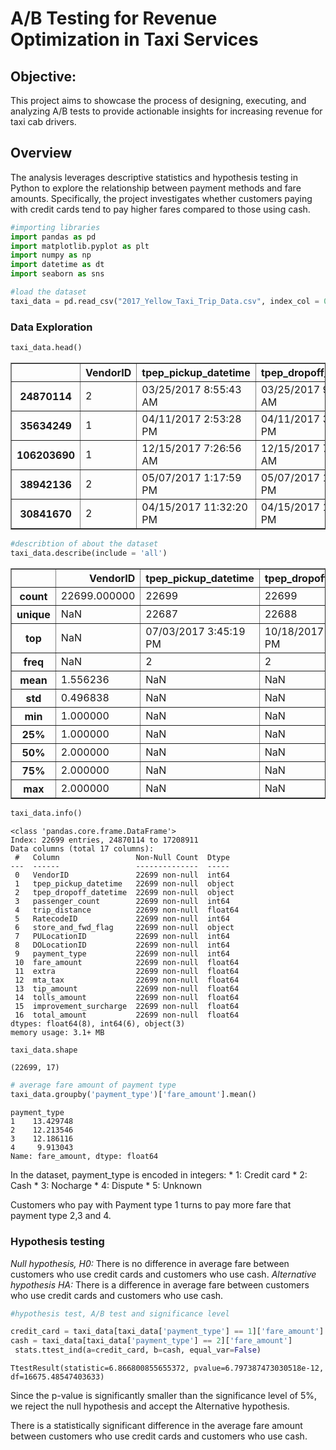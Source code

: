 # A/B Testing for Revenue Optimization in Taxi Services

## Objective:

This project aims to showcase the process of designing, executing, and analyzing A/B tests to provide actionable insights for increasing revenue for taxi cab drivers.

## Overview

The analysis leverages descriptive statistics and hypothesis testing in Python to explore the relationship between payment methods and fare amounts. Specifically, the project investigates whether customers paying with credit cards tend to pay higher fares compared to those using cash.


```python
#importing libraries
import pandas as pd
import matplotlib.pyplot as plt
import numpy as np
import datetime as dt
import seaborn as sns
```


```python
#load the dataset
taxi_data = pd.read_csv("2017_Yellow_Taxi_Trip_Data.csv", index_col = 0)
```

### Data Exploration


```python
taxi_data.head()
```




<div>
<style scoped>
    .dataframe tbody tr th:only-of-type {
        vertical-align: middle;
    }

    .dataframe tbody tr th {
        vertical-align: top;
    }

    .dataframe thead th {
        text-align: right;
    }
</style>
<table border="1" class="dataframe">
  <thead>
    <tr style="text-align: right;">
      <th></th>
      <th>VendorID</th>
      <th>tpep_pickup_datetime</th>
      <th>tpep_dropoff_datetime</th>
      <th>passenger_count</th>
      <th>trip_distance</th>
      <th>RatecodeID</th>
      <th>store_and_fwd_flag</th>
      <th>PULocationID</th>
      <th>DOLocationID</th>
      <th>payment_type</th>
      <th>fare_amount</th>
      <th>extra</th>
      <th>mta_tax</th>
      <th>tip_amount</th>
      <th>tolls_amount</th>
      <th>improvement_surcharge</th>
      <th>total_amount</th>
    </tr>
  </thead>
  <tbody>
    <tr>
      <th>24870114</th>
      <td>2</td>
      <td>03/25/2017 8:55:43 AM</td>
      <td>03/25/2017 9:09:47 AM</td>
      <td>6</td>
      <td>3.34</td>
      <td>1</td>
      <td>N</td>
      <td>100</td>
      <td>231</td>
      <td>1</td>
      <td>13.0</td>
      <td>0.0</td>
      <td>0.5</td>
      <td>2.76</td>
      <td>0.0</td>
      <td>0.3</td>
      <td>16.56</td>
    </tr>
    <tr>
      <th>35634249</th>
      <td>1</td>
      <td>04/11/2017 2:53:28 PM</td>
      <td>04/11/2017 3:19:58 PM</td>
      <td>1</td>
      <td>1.80</td>
      <td>1</td>
      <td>N</td>
      <td>186</td>
      <td>43</td>
      <td>1</td>
      <td>16.0</td>
      <td>0.0</td>
      <td>0.5</td>
      <td>4.00</td>
      <td>0.0</td>
      <td>0.3</td>
      <td>20.80</td>
    </tr>
    <tr>
      <th>106203690</th>
      <td>1</td>
      <td>12/15/2017 7:26:56 AM</td>
      <td>12/15/2017 7:34:08 AM</td>
      <td>1</td>
      <td>1.00</td>
      <td>1</td>
      <td>N</td>
      <td>262</td>
      <td>236</td>
      <td>1</td>
      <td>6.5</td>
      <td>0.0</td>
      <td>0.5</td>
      <td>1.45</td>
      <td>0.0</td>
      <td>0.3</td>
      <td>8.75</td>
    </tr>
    <tr>
      <th>38942136</th>
      <td>2</td>
      <td>05/07/2017 1:17:59 PM</td>
      <td>05/07/2017 1:48:14 PM</td>
      <td>1</td>
      <td>3.70</td>
      <td>1</td>
      <td>N</td>
      <td>188</td>
      <td>97</td>
      <td>1</td>
      <td>20.5</td>
      <td>0.0</td>
      <td>0.5</td>
      <td>6.39</td>
      <td>0.0</td>
      <td>0.3</td>
      <td>27.69</td>
    </tr>
    <tr>
      <th>30841670</th>
      <td>2</td>
      <td>04/15/2017 11:32:20 PM</td>
      <td>04/15/2017 11:49:03 PM</td>
      <td>1</td>
      <td>4.37</td>
      <td>1</td>
      <td>N</td>
      <td>4</td>
      <td>112</td>
      <td>2</td>
      <td>16.5</td>
      <td>0.5</td>
      <td>0.5</td>
      <td>0.00</td>
      <td>0.0</td>
      <td>0.3</td>
      <td>17.80</td>
    </tr>
  </tbody>
</table>
</div>




```python
#describtion of about the dataset
taxi_data.describe(include = 'all')
```




<div>
<style scoped>
    .dataframe tbody tr th:only-of-type {
        vertical-align: middle;
    }

    .dataframe tbody tr th {
        vertical-align: top;
    }

    .dataframe thead th {
        text-align: right;
    }
</style>
<table border="1" class="dataframe">
  <thead>
    <tr style="text-align: right;">
      <th></th>
      <th>VendorID</th>
      <th>tpep_pickup_datetime</th>
      <th>tpep_dropoff_datetime</th>
      <th>passenger_count</th>
      <th>trip_distance</th>
      <th>RatecodeID</th>
      <th>store_and_fwd_flag</th>
      <th>PULocationID</th>
      <th>DOLocationID</th>
      <th>payment_type</th>
      <th>fare_amount</th>
      <th>extra</th>
      <th>mta_tax</th>
      <th>tip_amount</th>
      <th>tolls_amount</th>
      <th>improvement_surcharge</th>
      <th>total_amount</th>
    </tr>
  </thead>
  <tbody>
    <tr>
      <th>count</th>
      <td>22699.000000</td>
      <td>22699</td>
      <td>22699</td>
      <td>22699.000000</td>
      <td>22699.000000</td>
      <td>22699.000000</td>
      <td>22699</td>
      <td>22699.000000</td>
      <td>22699.000000</td>
      <td>22699.000000</td>
      <td>22699.000000</td>
      <td>22699.000000</td>
      <td>22699.000000</td>
      <td>22699.000000</td>
      <td>22699.000000</td>
      <td>22699.000000</td>
      <td>22699.000000</td>
    </tr>
    <tr>
      <th>unique</th>
      <td>NaN</td>
      <td>22687</td>
      <td>22688</td>
      <td>NaN</td>
      <td>NaN</td>
      <td>NaN</td>
      <td>2</td>
      <td>NaN</td>
      <td>NaN</td>
      <td>NaN</td>
      <td>NaN</td>
      <td>NaN</td>
      <td>NaN</td>
      <td>NaN</td>
      <td>NaN</td>
      <td>NaN</td>
      <td>NaN</td>
    </tr>
    <tr>
      <th>top</th>
      <td>NaN</td>
      <td>07/03/2017 3:45:19 PM</td>
      <td>10/18/2017 8:07:45 PM</td>
      <td>NaN</td>
      <td>NaN</td>
      <td>NaN</td>
      <td>N</td>
      <td>NaN</td>
      <td>NaN</td>
      <td>NaN</td>
      <td>NaN</td>
      <td>NaN</td>
      <td>NaN</td>
      <td>NaN</td>
      <td>NaN</td>
      <td>NaN</td>
      <td>NaN</td>
    </tr>
    <tr>
      <th>freq</th>
      <td>NaN</td>
      <td>2</td>
      <td>2</td>
      <td>NaN</td>
      <td>NaN</td>
      <td>NaN</td>
      <td>22600</td>
      <td>NaN</td>
      <td>NaN</td>
      <td>NaN</td>
      <td>NaN</td>
      <td>NaN</td>
      <td>NaN</td>
      <td>NaN</td>
      <td>NaN</td>
      <td>NaN</td>
      <td>NaN</td>
    </tr>
    <tr>
      <th>mean</th>
      <td>1.556236</td>
      <td>NaN</td>
      <td>NaN</td>
      <td>1.642319</td>
      <td>2.913313</td>
      <td>1.043394</td>
      <td>NaN</td>
      <td>162.412353</td>
      <td>161.527997</td>
      <td>1.336887</td>
      <td>13.026629</td>
      <td>0.333275</td>
      <td>0.497445</td>
      <td>1.835781</td>
      <td>0.312542</td>
      <td>0.299551</td>
      <td>16.310502</td>
    </tr>
    <tr>
      <th>std</th>
      <td>0.496838</td>
      <td>NaN</td>
      <td>NaN</td>
      <td>1.285231</td>
      <td>3.653171</td>
      <td>0.708391</td>
      <td>NaN</td>
      <td>66.633373</td>
      <td>70.139691</td>
      <td>0.496211</td>
      <td>13.243791</td>
      <td>0.463097</td>
      <td>0.039465</td>
      <td>2.800626</td>
      <td>1.399212</td>
      <td>0.015673</td>
      <td>16.097295</td>
    </tr>
    <tr>
      <th>min</th>
      <td>1.000000</td>
      <td>NaN</td>
      <td>NaN</td>
      <td>0.000000</td>
      <td>0.000000</td>
      <td>1.000000</td>
      <td>NaN</td>
      <td>1.000000</td>
      <td>1.000000</td>
      <td>1.000000</td>
      <td>-120.000000</td>
      <td>-1.000000</td>
      <td>-0.500000</td>
      <td>0.000000</td>
      <td>0.000000</td>
      <td>-0.300000</td>
      <td>-120.300000</td>
    </tr>
    <tr>
      <th>25%</th>
      <td>1.000000</td>
      <td>NaN</td>
      <td>NaN</td>
      <td>1.000000</td>
      <td>0.990000</td>
      <td>1.000000</td>
      <td>NaN</td>
      <td>114.000000</td>
      <td>112.000000</td>
      <td>1.000000</td>
      <td>6.500000</td>
      <td>0.000000</td>
      <td>0.500000</td>
      <td>0.000000</td>
      <td>0.000000</td>
      <td>0.300000</td>
      <td>8.750000</td>
    </tr>
    <tr>
      <th>50%</th>
      <td>2.000000</td>
      <td>NaN</td>
      <td>NaN</td>
      <td>1.000000</td>
      <td>1.610000</td>
      <td>1.000000</td>
      <td>NaN</td>
      <td>162.000000</td>
      <td>162.000000</td>
      <td>1.000000</td>
      <td>9.500000</td>
      <td>0.000000</td>
      <td>0.500000</td>
      <td>1.350000</td>
      <td>0.000000</td>
      <td>0.300000</td>
      <td>11.800000</td>
    </tr>
    <tr>
      <th>75%</th>
      <td>2.000000</td>
      <td>NaN</td>
      <td>NaN</td>
      <td>2.000000</td>
      <td>3.060000</td>
      <td>1.000000</td>
      <td>NaN</td>
      <td>233.000000</td>
      <td>233.000000</td>
      <td>2.000000</td>
      <td>14.500000</td>
      <td>0.500000</td>
      <td>0.500000</td>
      <td>2.450000</td>
      <td>0.000000</td>
      <td>0.300000</td>
      <td>17.800000</td>
    </tr>
    <tr>
      <th>max</th>
      <td>2.000000</td>
      <td>NaN</td>
      <td>NaN</td>
      <td>6.000000</td>
      <td>33.960000</td>
      <td>99.000000</td>
      <td>NaN</td>
      <td>265.000000</td>
      <td>265.000000</td>
      <td>4.000000</td>
      <td>999.990000</td>
      <td>4.500000</td>
      <td>0.500000</td>
      <td>200.000000</td>
      <td>19.100000</td>
      <td>0.300000</td>
      <td>1200.290000</td>
    </tr>
  </tbody>
</table>
</div>




```python
taxi_data.info()
```

    <class 'pandas.core.frame.DataFrame'>
    Index: 22699 entries, 24870114 to 17208911
    Data columns (total 17 columns):
     #   Column                 Non-Null Count  Dtype  
    ---  ------                 --------------  -----  
     0   VendorID               22699 non-null  int64  
     1   tpep_pickup_datetime   22699 non-null  object 
     2   tpep_dropoff_datetime  22699 non-null  object 
     3   passenger_count        22699 non-null  int64  
     4   trip_distance          22699 non-null  float64
     5   RatecodeID             22699 non-null  int64  
     6   store_and_fwd_flag     22699 non-null  object 
     7   PULocationID           22699 non-null  int64  
     8   DOLocationID           22699 non-null  int64  
     9   payment_type           22699 non-null  int64  
     10  fare_amount            22699 non-null  float64
     11  extra                  22699 non-null  float64
     12  mta_tax                22699 non-null  float64
     13  tip_amount             22699 non-null  float64
     14  tolls_amount           22699 non-null  float64
     15  improvement_surcharge  22699 non-null  float64
     16  total_amount           22699 non-null  float64
    dtypes: float64(8), int64(6), object(3)
    memory usage: 3.1+ MB
    


```python
taxi_data.shape
```




    (22699, 17)




```python
# average fare amount of payment type
taxi_data.groupby('payment_type')['fare_amount'].mean()
```




    payment_type
    1    13.429748
    2    12.213546
    3    12.186116
    4     9.913043
    Name: fare_amount, dtype: float64



In the dataset, payment_type is encoded in integers: * 1: Credit card * 2: Cash * 3: Nocharge * 4: Dispute * 5: Unknown
 
 Customers who pay with Payment type 1 turns to pay more fare that payment type 2,3 and 4.

### Hypothesis testing

 *Null hypothesis, H0:* There is no difference in average fare between customers who use credit cards and customers who use cash. 
 *Alternative hypothesis HA:* There is a difference in average fare between customers who use credit cards and customers who use cash.


```python
#hypothesis test, A/B test and significance level

credit_card = taxi_data[taxi_data['payment_type'] == 1]['fare_amount']
cash = taxi_data[taxi_data['payment_type'] == 2]['fare_amount']
 stats.ttest_ind(a=credit_card, b=cash, equal_var=False)
```




    TtestResult(statistic=6.866800855655372, pvalue=6.797387473030518e-12, df=16675.48547403633)



Since the p-value is significantly smaller than the significance level of 5%, we reject the null hypothesis and accept the Alternative hypothesis.

There is a statistically significant difference in the average fare amount between customers who use credit cards and customers who use cash.
